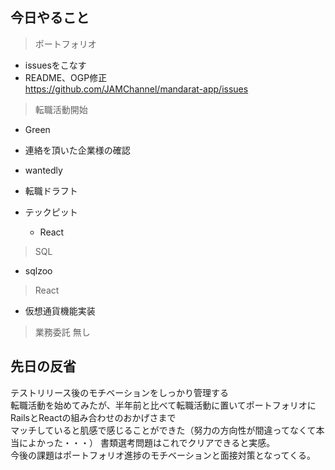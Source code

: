 ## 今日やること

> ポートフォリオ
- issuesをこなす
-  README、OGP修正  
https://github.com/JAMChannel/mandarat-app/issues



> 転職活動開始
- Green
 - 連絡を頂いた企業様の確認
- wantedly
- 転職ドラフト


- テックピット
  - React

> SQL
- sqlzoo

> React
 - 仮想通貨機能実装


> 業務委託
 無し
 
## 先日の反省
テストリリース後のモチベーションをしっかり管理する  
転職活動を始めてみたが、半年前と比べて転職活動に置いてポートフォリオに  
RailsとReactの組み合わせのおかげさまで  
マッチしていると肌感で感じることができた（努力の方向性が間違ってなくて本当によかった・・・） 
書類選考問題はこれでクリアできると実感。  
今後の課題はポートフォリオ進捗のモチベーションと面接対策となってくる。
